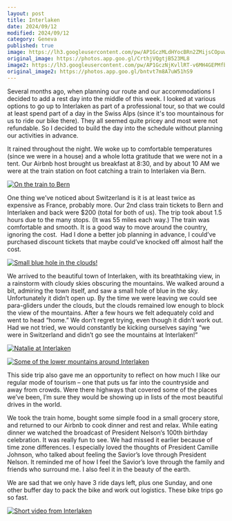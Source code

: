 ```yaml
---
layout: post
title: Interlaken
date: 2024/09/12
modified: 2024/09/12
category: Geneva
published: true
image: https://lh3.googleusercontent.com/pw/AP1GczMLdHYocBRn2ZMijsCOpuwDDlrr0pnllB1_qOVP5efiisdFG0tBqONEDZtOKBDIBe8lUfJk8yRhADuZpBF-7gQGvUurzdVecgcWCX_kx03qPWo6isBW=s0-no
original_image: https://photos.app.goo.gl/CrthjVQgtjB523ML8
image2: https://lh3.googleusercontent.com/pw/AP1GczNjKvllRT-v6MH4GEPMfbVsNpv_TF6NlL7twI4cvvbaKtlwuNpQtSNbGSVpW_8BK82nb2MLijbE-ywv4OAN5WNs2zfGLapTpsVZ4OnfItfUncYSXXge=s0-no
original_image2: https://photos.app.goo.gl/bntvt7m8A7uW51hS9
---
```


Several months ago, when planning our route and our accommodations I decided to add a rest day into the middle of this week. I looked at various options to go up to Interlaken as part of a professional tour, so that we could at least spend part of a day in the Swiss Alps (since it's too mountainous for us to ride our bike there). They all seemed quite pricey and most were not refundable. So I decided to build the day into the schedule without planning our activities in advance.

It rained throughout the night. We woke up to comfortable temperatures (since we were in a house) and a whole lotta gratitude that we were not in a tent. Our Airbnb host brought us breakfast at 8:30, and by about 10 AM we were at the train station on foot catching a train to Interlaken via Bern.

[![On the train to Bern](https://lh3.googleusercontent.com/pw/AP1GczPAAumhlWkeNLI2RVHNMm9i-9LBK2fRZA7SmI3jOEuNCXDj0AfbPSZ8_VWzbLZhbHmP6PFbGfTdJ0OzR_nGfxJdePyiqx47ayEn3UQGRI9904u2ddz3=s0-no)](https://photos.app.goo.gl/HuP8YzzwF9j9mtNG7)


One thing we’ve noticed about Switzerland is it is at least twice as expensive as France, probably more. Our 2nd class train tickets to Bern and Interlaken and back were $200 (total for both of us). The trip took about 1.5 hours due to the many stops. (It was 55 miles each way.) The train was comfortable and smooth. It is a good way to move around the country, ignoring the cost.  Had I done a better job planning in advance, I could’ve purchased discount tickets that maybe could’ve knocked off almost half the cost. 

[![Small blue hole in the clouds!](https://lh3.googleusercontent.com/pw/AP1GczPIjX0RliI0AI5VTSvdqSAAISt2LBpTNPR1DavB1zMc5WEChmgHlKFvrZJmQKChs0_lk3X7Sb5osX48sLUNFnk_KT9tOl-uMwy2jepTox2jaQ6ZSPsG=s0-no)](https://photos.app.goo.gl/PVK5HdBn3D6fJ3em8)


We arrived to the beautiful town of Interlaken, with its breathtaking view, in a rainstorm with cloudy skies obscuring the mountains. We walked around a bit, admiring the town itself, and saw a small hole of blue in the sky. Unfortunately it didn’t open up. By the time we were leaving we could see para-gliders under the clouds, but the clouds remained low enough to block the view of the mountains. After a few hours we felt adequately cold and went to head “home.” We don’t regret trying, even though it didn’t work out. Had we not tried, we would constantly be kicking ourselves saying “we were in Switzerland and didn’t go see the mountains at Interlaken!” 

[![Natalie at Interlaken](https://lh3.googleusercontent.com/pw/AP1GczMJRowfb4Y3VK7qP-pTRN_BWX9zc1Upot_zgRlIHrRE9hLYw52uPG0UjO0g6gnBr753bfFwDAfrzlt1eeQ_yip2pu9kdasBW_XF_9YhMuahkpnfVq9u=s0-no)](https://photos.app.goo.gl/eTNLFR9SMHzZCDUL9)

[![Some of the lower mountains around Interlaken](https://lh3.googleusercontent.com/pw/AP1GczNh-rG0xYBN5Wlk7o1YlhQ1qEbaNilAsSPYCYE-CJVSQAhiSMqrjIk26ILG_h_3_kld2vVDzxU3aqb-EKSxz4CDrJFa_STol_1KvPnEw4ssjL3wBWTX=s0-no)](https://photos.app.goo.gl/Ss6NeSCMQQX8NYku8)


This side trip also gave me an opportunity to reflect on how much I like our regular mode of tourism – one that puts us far into the countryside and away from crowds. Were there highways that covered some of the places we’ve been, I’m sure they would be showing up in lists of the most beautiful drives in the world.

We took the train home, bought some simple food in a small grocery store, and returned to our Airbnb to cook dinner and rest and relax. While eating dinner we watched the broadcast of President Nelson‘s 100th birthday celebration. It was really fun to see. We had missed it earlier because of time zone differences. I especially loved the thoughts of President Camille Johnson, who talked about feeling the Savior’s love through President Nelson. It reminded me of how I feel the Savior’s love through the family and friends who surround me. I also feel it in the beauty of the earth.

We are sad that we only have 3 ride days left, plus one Sunday, and one other buffer day to pack the bike and work out logistics. These bike trips go so fast. 

[![Short video from Interlaken](https://lh3.googleusercontent.com/pw/AP1GczMEUyDfmoqmlsrlitfcgjKxMEm_RgOGMY8omlj_Z2tUYMRFJYxlbCRUptLgc-fCLd8GsamWomtCDok3ifVXiYdVNcrjAdgkVMTmrtc0qwcxqoUHOWoZ)](https://photos.app.goo.gl/RLhzaYHCK2uGJmT88)





